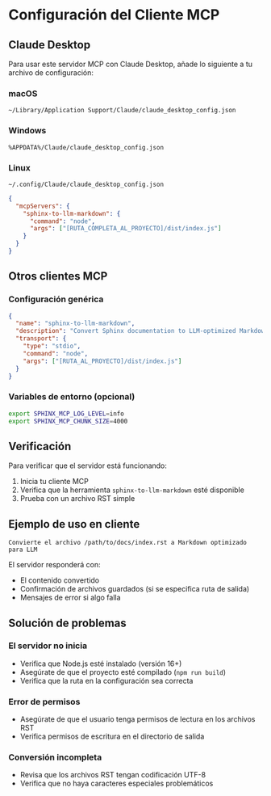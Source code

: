 # Configuración del Cliente MCP

## Claude Desktop

Para usar este servidor MCP con Claude Desktop, añade lo siguiente a tu archivo de configuración:

### macOS
`~/Library/Application Support/Claude/claude_desktop_config.json`

### Windows  
`%APPDATA%/Claude/claude_desktop_config.json`

### Linux
`~/.config/Claude/claude_desktop_config.json`

```json
{
  "mcpServers": {
    "sphinx-to-llm-markdown": {
      "command": "node",
      "args": ["[RUTA_COMPLETA_AL_PROYECTO]/dist/index.js"]
    }
  }
}
```

## Otros clientes MCP

### Configuración genérica

```json
{
  "name": "sphinx-to-llm-markdown",
  "description": "Convert Sphinx documentation to LLM-optimized Markdown",
  "transport": {
    "type": "stdio",
    "command": "node",
    "args": ["[RUTA_AL_PROYECTO]/dist/index.js"]
  }
}
```

### Variables de entorno (opcional)

```bash
export SPHINX_MCP_LOG_LEVEL=info
export SPHINX_MCP_CHUNK_SIZE=4000
```

## Verificación

Para verificar que el servidor está funcionando:

1. Inicia tu cliente MCP
2. Verifica que la herramienta `sphinx-to-llm-markdown` esté disponible
3. Prueba con un archivo RST simple

## Ejemplo de uso en cliente

```
Convierte el archivo /path/to/docs/index.rst a Markdown optimizado para LLM
```

El servidor responderá con:
- El contenido convertido
- Confirmación de archivos guardados (si se especifica ruta de salida)
- Mensajes de error si algo falla

## Solución de problemas

### El servidor no inicia
- Verifica que Node.js esté instalado (versión 16+)
- Asegúrate de que el proyecto esté compilado (`npm run build`)
- Verifica que la ruta en la configuración sea correcta

### Error de permisos
- Asegúrate de que el usuario tenga permisos de lectura en los archivos RST
- Verifica permisos de escritura en el directorio de salida

### Conversión incompleta
- Revisa que los archivos RST tengan codificación UTF-8
- Verifica que no haya caracteres especiales problemáticos
